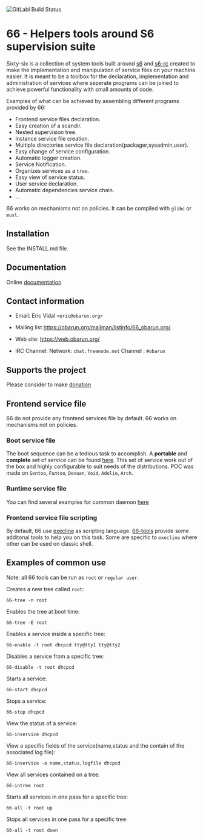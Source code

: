 ![GitLabl Build Status](https://framagit.org/Obarun/66/badges/master/pipeline.svg)

66 - Helpers tools around S6 supervision suite
===

Sixty-six is a collection of system tools built around [s6](http://skarnet.org/software/s6) and [s6-rc](http://skarnet.org/software/s6-rc) created to make the implementation and manipulation of service files on your machine easier. 
It is meant to be a toolbox for the declaration, implementation and administration of services where seperate programs can be joined to achieve powerful functionality with small amounts of code.
	
Examples of what can be achieved by assembling different programs provided by 66:
* Frontend service files declaration. 
* Easy creation of a scandir.
* Nested supervision tree.
* Instance service file creation.
* Multiple directories service file declaration(packager,sysadmin,user).
* Easy change of service configuration.
* Automatic logger creation.
* Service Notification.
* Organizes services as a `tree`.
* Easy view of service status.
* User service declaration.
* Automatic dependencies service chain.
* ...

66 works on mechanisms not on policies. It can be compiled with `glibc` or `musl`.
 
Installation
------------

See the INSTALL.md file.

Documentation
-------------

Online [documentation](https://web.obarun.org/software/66/)

Contact information
-------------------

* Email:
  Eric Vidal `<eric@obarun.org>`

* Mailing list
  https://obarun.org/mailman/listinfo/66_obarun.org/

* Web site:
  https://web.obarun.org/

* IRC Channel:
  Network: `chat.freenode.net`
  Channel : `#obarun`

Supports the project
---------------------

Please consider to make [donation](https://web.obarun.org/index.php?id=18)

Frontend service file
---------------------

66 do not provide any frontend services file by default. 66 works on mechanisms not on policies.

### Boot service file

The boot sequence can be a tedious task to accomplish. A **portable** and **complete** set of service can be found [here](https://framagit.org/obarun/boot-66serv).
This set of service work out of the box and highly configurable to suit needs of the distributions.
POC was made on `Gentoo`, `Funtoo`, `Devuan`, `Void`, `Adelie`, `Arch`.

### Runtime service file

You can find several examples for common daemon [here](https://framagit.org/pkg/observice)

### Frontend service file scripting

By default, 66 use [execline](http://skarnet.org/software/execline) as scripting language.
[66-tools](https://framagit.org/obarun/66-tools) provide some additonal tools to help you on this task.
Some are specific to `execline` where other can be used on classic shell.

Examples of common use
----------------------

Note: all 66 tools can be run as `root` or `regular user`.

Creates a new tree called `root`:

```
66-tree -n root
```

Enables the tree at boot time:
```
66-tree -E root
```

Enables a service inside a specific tree:
```
66-enable -t root dhcpcd tty@tty1 tty@tty2
```

Disables a service from a specific tree:
```
66-disable -t root dhcpcd
```

Starts a service:
```
66-start dhcpcd
```

Stops a service:
```
66-stop dhcpcd
```

View the status of a service:
```
66-inservice dhcpcd
```

View a specific fields of the service(name,status and the contain of the associated log file):
```
66-inservice -o name,status,logfile dhcpcd
```

View all services contained on a tree:
```
66-intree root
```

Starts all services in one pass for a specific tree:
```
66-all -t root up
```

Stops all services in one pass for a specific tree:
```
66-all -t root down
```
